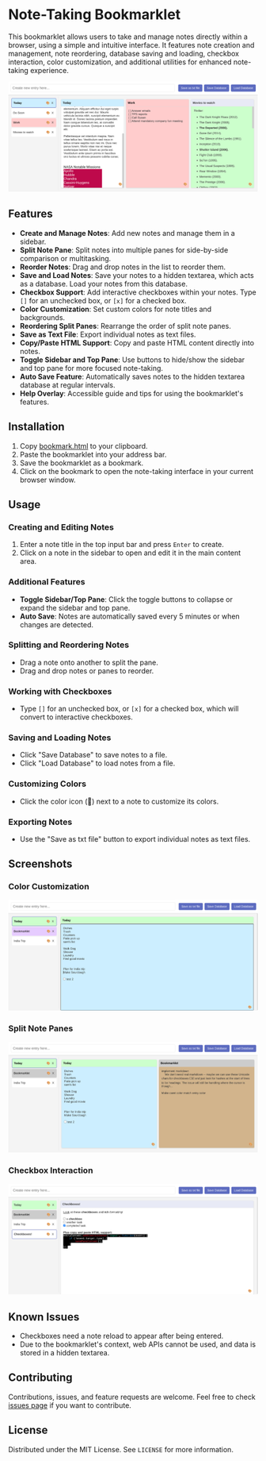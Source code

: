# Note-Taking Bookmarklet

This bookmarklet allows users to take and manage notes directly within a browser, using a simple and intuitive interface. It features note creation and management, note reordering, database saving and loading, checkbox interaction, color customization, and additional utilities for enhanced note-taking experience.

![](img/20231130123810.png)

## Features

- **Create and Manage Notes**: Add new notes and manage them in a sidebar.
- **Split Note Pane**: Split notes into multiple panes for side-by-side comparison or multitasking.
- **Reorder Notes**: Drag and drop notes in the list to reorder them.
- **Save and Load Notes**: Save your notes to a hidden textarea, which acts as a database. Load your notes from this database.
- **Checkbox Support**: Add interactive checkboxes within your notes. Type `[]` for an unchecked box, or `[x]` for a checked box.
- **Color Customization**: Set custom colors for note titles and backgrounds.
- **Reordering Split Panes**: Rearrange the order of split note panes.
- **Save as Text File**: Export individual notes as text files.
- **Copy/Paste HTML Support**: Copy and paste HTML content directly into notes.
- **Toggle Sidebar and Top Pane**: Use buttons to hide/show the sidebar and top pane for more focused note-taking.
- **Auto Save Feature**: Automatically saves notes to the hidden textarea database at regular intervals.
- **Help Overlay**: Accessible guide and tips for using the bookmarklet's features.

## Installation

1. Copy [bookmark.html](https://raw.githubusercontent.com/pwillia7/Text_Bookmarklet/main/bookmarklet.html) to your clipboard.
2. Paste the bookmarklet into your address bar. 
3. Save the bookmarklet as a bookmark.
4. Click on the bookmark to open the note-taking interface in your current browser window.

## Usage

### Creating and Editing Notes

1. Enter a note title in the top input bar and press `Enter` to create.
2. Click on a note in the sidebar to open and edit it in the main content area.

### Additional Features

- **Toggle Sidebar/Top Pane**: Click the toggle buttons to collapse or expand the sidebar and top pane.
- **Auto Save**: Notes are automatically saved every 5 minutes or when changes are detected.

### Splitting and Reordering Notes

- Drag a note onto another to split the pane.
- Drag and drop notes or panes to reorder.

### Working with Checkboxes

- Type `[]` for an unchecked box, or `[x]` for a checked box, which will convert to interactive checkboxes.

### Saving and Loading Notes

- Click "Save Database" to save notes to a file.
- Click "Load Database" to load notes from a file.

### Customizing Colors

- Click the color icon (🎨) next to a note to customize its colors.

### Exporting Notes

- Use the "Save as txt file" button to export individual notes as text files.

## Screenshots

### Color Customization
![Color Customization](img/20231130122721.png)

### Split Note Panes
![Split Note Panes](img/20231130122808.png)

### Checkbox Interaction
![Checkbox Interaction](img/20231130122949.png)

## Known Issues

- Checkboxes need a note reload to appear after being entered.
- Due to the bookmarklet's context, web APIs cannot be used, and data is stored in a hidden textarea.

## Contributing

Contributions, issues, and feature requests are welcome. Feel free to check [issues page](https://github.com/pwillia7/Text_Bookmarklet/issues) if you want to contribute.

## License

Distributed under the MIT License. See `LICENSE` for more information.
